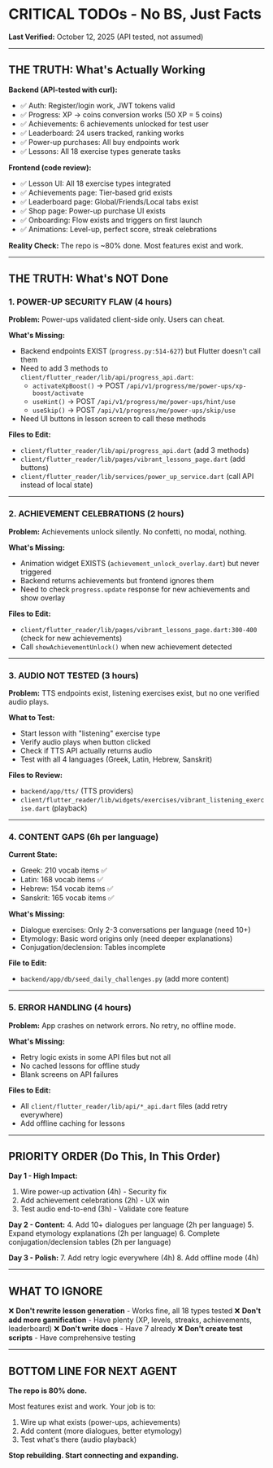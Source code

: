 # CRITICAL TODOs - No BS, Just Facts

**Last Verified:** October 12, 2025 (API tested, not assumed)

---

## THE TRUTH: What's Actually Working

**Backend (API-tested with curl):**
- ✅ Auth: Register/login work, JWT tokens valid
- ✅ Progress: XP → coins conversion works (50 XP = 5 coins)
- ✅ Achievements: 6 achievements unlocked for test user
- ✅ Leaderboard: 24 users tracked, ranking works
- ✅ Power-up purchases: All buy endpoints work
- ✅ Lessons: All 18 exercise types generate tasks

**Frontend (code review):**
- ✅ Lesson UI: All 18 exercise types integrated
- ✅ Achievements page: Tier-based grid exists
- ✅ Leaderboard page: Global/Friends/Local tabs exist
- ✅ Shop page: Power-up purchase UI exists
- ✅ Onboarding: Flow exists and triggers on first launch
- ✅ Animations: Level-up, perfect score, streak celebrations

**Reality Check:** The repo is ~80% done. Most features exist and work.

---

## THE TRUTH: What's NOT Done

### 1. POWER-UP SECURITY FLAW (4 hours)

**Problem:** Power-ups validated client-side only. Users can cheat.

**What's Missing:**
- Backend endpoints EXIST (`progress.py:514-627`) but Flutter doesn't call them
- Need to add 3 methods to `client/flutter_reader/lib/api/progress_api.dart`:
  - `activateXpBoost()` → POST `/api/v1/progress/me/power-ups/xp-boost/activate`
  - `useHint()` → POST `/api/v1/progress/me/power-ups/hint/use`
  - `useSkip()` → POST `/api/v1/progress/me/power-ups/skip/use`
- Need UI buttons in lesson screen to call these methods

**Files to Edit:**
- `client/flutter_reader/lib/api/progress_api.dart` (add 3 methods)
- `client/flutter_reader/lib/pages/vibrant_lessons_page.dart` (add buttons)
- `client/flutter_reader/lib/services/power_up_service.dart` (call API instead of local state)

---

### 2. ACHIEVEMENT CELEBRATIONS (2 hours)

**Problem:** Achievements unlock silently. No confetti, no modal, nothing.

**What's Missing:**
- Animation widget EXISTS (`achievement_unlock_overlay.dart`) but never triggered
- Backend returns achievements but frontend ignores them
- Need to check `progress.update` response for new achievements and show overlay

**Files to Edit:**
- `client/flutter_reader/lib/pages/vibrant_lessons_page.dart:300-400` (check for new achievements)
- Call `showAchievementUnlock()` when new achievement detected

---

### 3. AUDIO NOT TESTED (3 hours)

**Problem:** TTS endpoints exist, listening exercises exist, but no one verified audio plays.

**What to Test:**
- Start lesson with "listening" exercise type
- Verify audio plays when button clicked
- Check if TTS API actually returns audio
- Test with all 4 languages (Greek, Latin, Hebrew, Sanskrit)

**Files to Review:**
- `backend/app/tts/` (TTS providers)
- `client/flutter_reader/lib/widgets/exercises/vibrant_listening_exercise.dart` (playback)

---

### 4. CONTENT GAPS (6h per language)

**Current State:**
- Greek: 210 vocab items ✅
- Latin: 168 vocab items ✅
- Hebrew: 154 vocab items ✅
- Sanskrit: 165 vocab items ✅

**What's Missing:**
- Dialogue exercises: Only 2-3 conversations per language (need 10+)
- Etymology: Basic word origins only (need deeper explanations)
- Conjugation/declension: Tables incomplete

**File to Edit:**
- `backend/app/db/seed_daily_challenges.py` (add more content)

---

### 5. ERROR HANDLING (4 hours)

**Problem:** App crashes on network errors. No retry, no offline mode.

**What's Missing:**
- Retry logic exists in some API files but not all
- No cached lessons for offline study
- Blank screens on API failures

**Files to Edit:**
- All `client/flutter_reader/lib/api/*_api.dart` files (add retry everywhere)
- Add offline caching for lessons

---

## PRIORITY ORDER (Do This, In This Order)

**Day 1 - High Impact:**
1. Wire power-up activation (4h) - Security fix
2. Add achievement celebrations (2h) - UX win
3. Test audio end-to-end (3h) - Validate core feature

**Day 2 - Content:**
4. Add 10+ dialogues per language (2h per language)
5. Expand etymology explanations (2h per language)
6. Complete conjugation/declension tables (2h per language)

**Day 3 - Polish:**
7. Add retry logic everywhere (4h)
8. Add offline mode (4h)

---

## WHAT TO IGNORE

❌ **Don't rewrite lesson generation** - Works fine, all 18 types tested
❌ **Don't add more gamification** - Have plenty (XP, levels, streaks, achievements, leaderboard)
❌ **Don't write docs** - Have 7 already
❌ **Don't create test scripts** - Have comprehensive testing

---

## BOTTOM LINE FOR NEXT AGENT

**The repo is 80% done.**

Most features exist and work. Your job is to:
1. Wire up what exists (power-ups, achievements)
2. Add content (more dialogues, better etymology)
3. Test what's there (audio playback)

**Stop rebuilding. Start connecting and expanding.**
